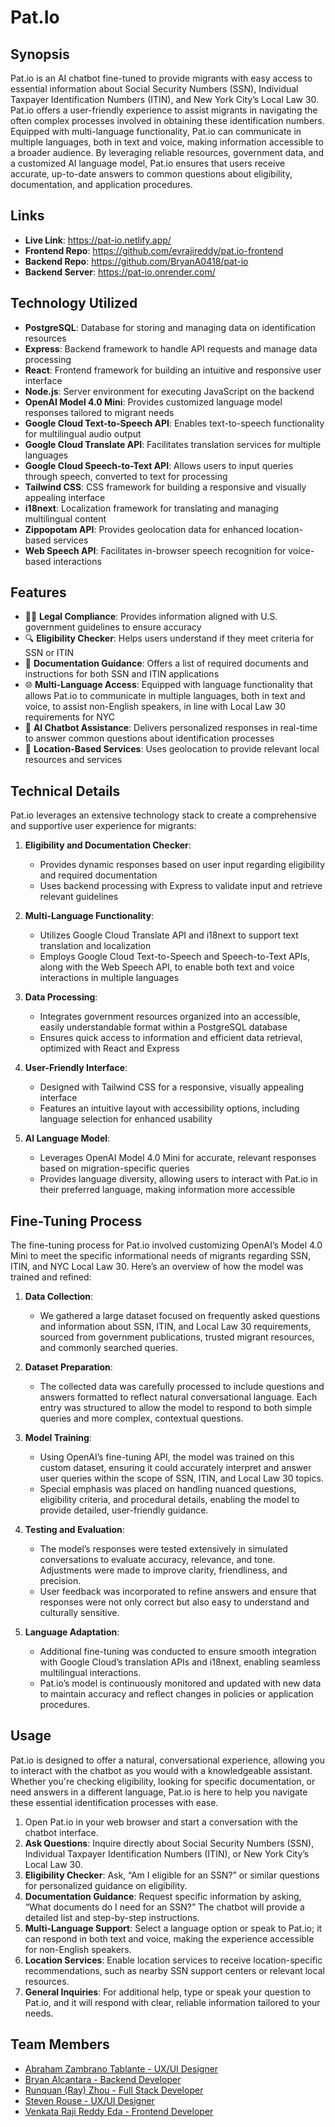 # Pat.Io

## Synopsis

Pat.io is an AI chatbot fine-tuned to provide migrants with easy access to essential information about Social Security Numbers (SSN), Individual Taxpayer Identification Numbers (ITIN), and New York City’s Local Law 30. Pat.io offers a user-friendly experience to assist migrants in navigating the often complex processes involved in obtaining these identification numbers. Equipped with multi-language functionality, Pat.io can communicate in multiple languages, both in text and voice, making information accessible to a broader audience. By leveraging reliable resources, government data, and a customized AI language model, Pat.io ensures that users receive accurate, up-to-date answers to common questions about eligibility, documentation, and application procedures.

## Links

- **Live Link**: https://pat-io.netlify.app/
- **Frontend Repo**: https://github.com/evrajireddy/pat.io-frontend
- **Backend Repo**: https://github.com/BryanA0418/pat-io
- **Backend Server**: https://pat-io.onrender.com/

## Technology Utilized

- **PostgreSQL**: Database for storing and managing data on identification resources
- **Express**: Backend framework to handle API requests and manage data processing
- **React**: Frontend framework for building an intuitive and responsive user interface
- **Node.js**: Server environment for executing JavaScript on the backend
- **OpenAI Model 4.0 Mini**: Provides customized language model responses tailored to migrant needs
- **Google Cloud Text-to-Speech API**: Enables text-to-speech functionality for multilingual audio output
- **Google Cloud Translate API**: Facilitates translation services for multiple languages
- **Google Cloud Speech-to-Text API**: Allows users to input queries through speech, converted to text for processing
- **Tailwind CSS**: CSS framework for building a responsive and visually appealing interface
- **i18next**: Localization framework for translating and managing multilingual content
- **Zippopotam API**: Provides geolocation data for enhanced location-based services
- **Web Speech API**: Facilitates in-browser speech recognition for voice-based interactions

## Features

- 🧑‍⚖️ **Legal Compliance**: Provides information aligned with U.S. government guidelines to ensure accuracy
- 🔍 **Eligibility Checker**: Helps users understand if they meet criteria for SSN or ITIN
- 📑 **Documentation Guidance**: Offers a list of required documents and instructions for both SSN and ITIN applications
- 🌐 **Multi-Language Access**: Equipped with language functionality that allows Pat.io to communicate in multiple languages, both in text and voice, to assist non-English speakers, in line with Local Law 30 requirements for NYC
- 🤖 **AI Chatbot Assistance**: Delivers personalized responses in real-time to answer common questions about identification processes
- 📍 **Location-Based Services**: Uses geolocation to provide relevant local resources and services

## Technical Details

Pat.io leverages an extensive technology stack to create a comprehensive and supportive user experience for migrants:

1. **Eligibility and Documentation Checker**:
   - Provides dynamic responses based on user input regarding eligibility and required documentation
   - Uses backend processing with Express to validate input and retrieve relevant guidelines

2. **Multi-Language Functionality**:
   - Utilizes Google Cloud Translate API and i18next to support text translation and localization
   - Employs Google Cloud Text-to-Speech and Speech-to-Text APIs, along with the Web Speech API, to enable both text and voice interactions in multiple languages

3. **Data Processing**:
   - Integrates government resources organized into an accessible, easily understandable format within a PostgreSQL database
   - Ensures quick access to information and efficient data retrieval, optimized with React and Express

4. **User-Friendly Interface**:
   - Designed with Tailwind CSS for a responsive, visually appealing interface
   - Features an intuitive layout with accessibility options, including language selection for enhanced usability

5. **AI Language Model**:
   - Leverages OpenAI Model 4.0 Mini for accurate, relevant responses based on migration-specific queries
   - Provides language diversity, allowing users to interact with Pat.io in their preferred language, making information more accessible

## Fine-Tuning Process

The fine-tuning process for Pat.io involved customizing OpenAI’s Model 4.0 Mini to meet the specific informational needs of migrants regarding SSN, ITIN, and NYC Local Law 30. Here’s an overview of how the model was trained and refined:

1. **Data Collection**:
   - We gathered a large dataset focused on frequently asked questions and information about SSN, ITIN, and Local Law 30 requirements, sourced from government publications, trusted migrant resources, and commonly searched queries.
   
2. **Dataset Preparation**:
   - The collected data was carefully processed to include questions and answers formatted to reflect natural conversational language. Each entry was structured to allow the model to respond to both simple queries and more complex, contextual questions.

3. **Model Training**:
   - Using OpenAI’s fine-tuning API, the model was trained on this custom dataset, ensuring it could accurately interpret and answer user queries within the scope of SSN, ITIN, and Local Law 30 topics.
   - Special emphasis was placed on handling nuanced questions, eligibility criteria, and procedural details, enabling the model to provide detailed, user-friendly guidance.

4. **Testing and Evaluation**:
   - The model’s responses were tested extensively in simulated conversations to evaluate accuracy, relevance, and tone. Adjustments were made to improve clarity, friendliness, and precision.
   - User feedback was incorporated to refine answers and ensure that responses were not only correct but also easy to understand and culturally sensitive.

5. **Language Adaptation**:
   - Additional fine-tuning was conducted to ensure smooth integration with Google Cloud’s translation APIs and i18next, enabling seamless multilingual interactions.
   - Pat.io’s model is continuously monitored and updated with new data to maintain accuracy and reflect changes in policies or application procedures.

## Usage

Pat.io is designed to offer a natural, conversational experience, allowing you to interact with the chatbot as you would with a knowledgeable assistant. Whether you're checking eligibility, looking for specific documentation, or need answers in a different language, Pat.io is here to help you navigate these essential identification processes with ease.

1. Open Pat.io in your web browser and start a conversation with the chatbot interface.
2. **Ask Questions**: Inquire directly about Social Security Numbers (SSN), Individual Taxpayer Identification Numbers (ITIN), or New York City’s Local Law 30.
3. **Eligibility Checker**: Ask, “Am I eligible for an SSN?” or similar questions for personalized guidance on eligibility.
4. **Documentation Guidance**: Request specific information by asking, “What documents do I need for an SSN?” The chatbot will provide a detailed list and step-by-step instructions.
5. **Multi-Language Support**: Select a language option or speak to Pat.io; it can respond in both text and voice, making the experience accessible for non-English speakers.
6. **Location Services**: Enable location services to receive location-specific recommendations, such as nearby SSN support centers or relevant local resources.
7. **General Inquiries**: For additional help, type or speak your question to Pat.io, and it will respond with clear, reliable information tailored to your needs.

## Team Members

- [Abraham Zambrano Tablante - UX/UI Designer](https://www.linkedin.com/in/Abrahamzambranotablante/)
- [Bryan Alcantara - Backend Developer](https://www.linkedin.com/in/bryan-alcantara-643479281/)
- [Runquan (Ray) Zhou - Full Stack Developer](https://www.linkedin.com/in/runquanrayzhou/)
- [Steven Rouse - UX/UI Designer](https://www.linkedin.com/in/StevenRouse/)
- [Venkata Raji Reddy Eda - Frontend Developer](https://www.linkedin.com/in/evrajireddy/)
